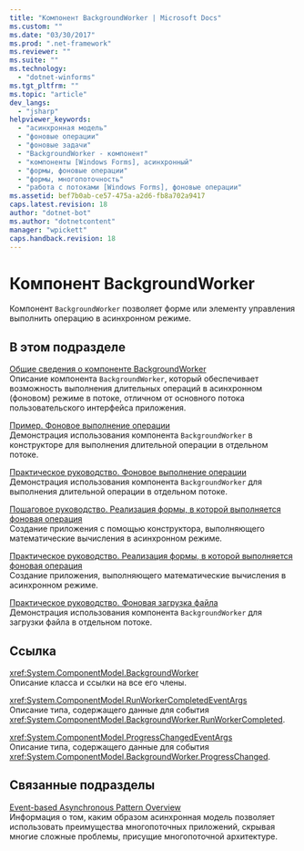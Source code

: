 ```yaml
---
title: "Компонент BackgroundWorker | Microsoft Docs"
ms.custom: ""
ms.date: "03/30/2017"
ms.prod: ".net-framework"
ms.reviewer: ""
ms.suite: ""
ms.technology: 
  - "dotnet-winforms"
ms.tgt_pltfrm: ""
ms.topic: "article"
dev_langs: 
  - "jsharp"
helpviewer_keywords: 
  - "асинхронная модель"
  - "фоновые операции"
  - "фоновые задачи"
  - "BackgroundWorker - компонент"
  - "компоненты [Windows Forms], асинхронный"
  - "формы, фоновые операции"
  - "формы, многопоточность"
  - "работа с потоками [Windows Forms], фоновые операции"
ms.assetid: bef7b0ab-ce57-475a-a2d6-fb8a702a9417
caps.latest.revision: 18
author: "dotnet-bot"
ms.author: "dotnetcontent"
manager: "wpickett"
caps.handback.revision: 18
---
```

# Компонент BackgroundWorker
Компонент `BackgroundWorker` позволяет форме или элементу управления выполнить операцию в асинхронном режиме.  
  
## В этом подразделе  
 [Общие сведения о компоненте BackgroundWorker](../../../../docs/framework/winforms/controls/backgroundworker-component-overview.md)  
 Описание компонента `BackgroundWorker`, который обеспечивает возможность выполнения длительных операций в асинхронном \(фоновом\) режиме в потоке, отличном от основного потока пользовательского интерфейса приложения.  
  
 [Пример. Фоновое выполнение операции](../../../../docs/framework/winforms/controls/walkthrough-running-an-operation-in-the-background.md)  
 Демонстрация использования компонента `BackgroundWorker` в конструкторе для выполнения длительной операции в отдельном потоке.  
  
 [Практическое руководство. Фоновое выполнение операции](../../../../docs/framework/winforms/controls/how-to-run-an-operation-in-the-background.md)  
 Демонстрация использования компонента `BackgroundWorker` для выполнения длительной операции в отдельном потоке.  
  
 [Пошаговое руководство. Реализация формы, в которой выполняется фоновая операция](../../../../docs/framework/winforms/controls/walkthrough-implementing-a-form-that-uses-a-background-operation.md)  
 Создание приложения с помощью конструктора, выполняющего математические вычисления в асинхронном режиме.  
  
 [Практическое руководство. Реализация формы, в которой выполняется фоновая операция](../../../../docs/framework/winforms/controls/how-to-implement-a-form-that-uses-a-background-operation.md)  
 Создание приложения, выполняющего математические вычисления в асинхронном режиме.  
  
 [Практическое руководство. Фоновая загрузка файла](../../../../docs/framework/winforms/controls/how-to-download-a-file-in-the-background.md)  
 Демонстрация использования компонента `BackgroundWorker` для загрузки файла в отдельном потоке.  
  
## Ссылка  
 <xref:System.ComponentModel.BackgroundWorker>  
 Описание класса и ссылки на все его члены.  
  
 <xref:System.ComponentModel.RunWorkerCompletedEventArgs>  
 Описание типа, содержащего данные для события <xref:System.ComponentModel.BackgroundWorker.RunWorkerCompleted>.  
  
 <xref:System.ComponentModel.ProgressChangedEventArgs>  
 Описание типа, содержащего данные для события <xref:System.ComponentModel.BackgroundWorker.ProgressChanged>.  
  
## Связанные подразделы  
 [Event\-based Asynchronous Pattern Overview](../../../../docs/standard/asynchronous-programming-patterns/event-based-asynchronous-pattern-overview.md)  
 Информация о том, каким образом асинхронная модель позволяет использовать преимущества многопоточных приложений, скрывая многие сложные проблемы, присущие многопоточной архитектуре.
